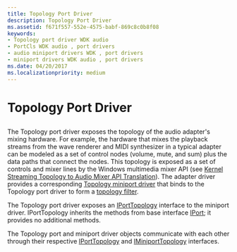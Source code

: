 ```yaml
---
title: Topology Port Driver
description: Topology Port Driver
ms.assetid: f671f557-552e-4575-babf-869c8c0b8f08
keywords:
- Topology port driver WDK audio
- PortCls WDK audio , port drivers
- audio miniport drivers WDK , port drivers
- miniport drivers WDK audio , port drivers
ms.date: 04/20/2017
ms.localizationpriority: medium
---
```


# Topology Port Driver


## <span id="topology_port_driver"></span><span id="TOPOLOGY_PORT_DRIVER"></span>


The Topology port driver exposes the topology of the audio adapter's mixing hardware. For example, the hardware that mixes the playback streams from the wave renderer and MIDI synthesizer in a typical adapter can be modeled as a set of control nodes (volume, mute, and sum) plus the data paths that connect the nodes. This topology is exposed as a set of controls and mixer lines by the Windows multimedia mixer API (see [Kernel Streaming Topology to Audio Mixer API Translation](kernel-streaming-topology-to-audio-mixer-api-translation.md)). The adapter driver provides a corresponding [Topology miniport driver](topology-miniport-driver.md) that binds to the Topology port driver to form a [topology filter](topology-filters.md).

The Topology port driver exposes an [IPortTopology](https://msdn.microsoft.com/library/windows/hardware/ff536896) interface to the miniport driver. IPortTopology inherits the methods from base interface [IPort](https://msdn.microsoft.com/library/windows/hardware/ff536842); it provides no additional methods.

The Topology port and miniport driver objects communicate with each other through their respective [IPortTopology](https://msdn.microsoft.com/library/windows/hardware/ff536896) and [IMiniportTopology](https://msdn.microsoft.com/library/windows/hardware/ff536712) interfaces.

 

 




